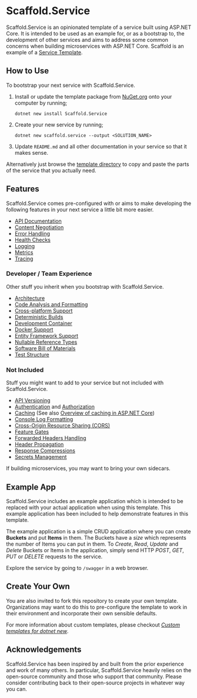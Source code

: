 # Scaffold.Service

Scaffold.Service is an opinionated template of a service built using ASP.NET Core. It is intended to be used as an example for, or as a bootstrap to, the development of other services and aims to address some common concerns when building microservices with ASP.NET Core. Scaffold is an example of a [Service Template](https://www.thoughtworks.com/radar/techniques/tailored-service-templates).

## How to Use

To bootstrap your next service with Scaffold.Service.

1. Install or update the template package from [NuGet.org](https://www.nuget.org/packages/Scaffold.Service) onto your computer by running;

   ```
   dotnet new install Scaffold.Service
   ```

2. Create your new service by running;

   ```
   dotnet new scaffold.service --output <SOLUTION_NAME>
   ```

3. Update `README.md` and all other documentation in your service so that it makes sense.

Alternatively just browse the [template directory](Scaffold) to copy and paste the parts of the service that you actually need.

## Features

Scaffold.Service comes pre-configured with or aims to make developing the following features in your next service a little bit more easier.

- [API Documentation](./Scaffold/Docs/ApiDocumentation.md)
- [Content Negotiation](./Scaffold/Docs/ContentNegotiation.md)
- [Error Handling](./Scaffold/Docs/ErrorHandling.md)
- [Health Checks](./Scaffold/Docs/HealthChecks.md)
- [Logging](./Scaffold/Docs/Logging.md)
- [Metrics](./Scaffold/Docs/Metrics.md)
- [Tracing](./Scaffold/Docs/Tracing.md)

### Developer / Team Experience

Other stuff you inherit when you bootstrap with Scaffold.Service.

- [Architecture](./Scaffold/Docs/Architecture.md)
- [Code Analysis and Formatting](./Scaffold/Docs/CodeAnalysisAndFormatting.md)
- [Cross-platform Support](./Scaffold/Docs/CrossPlatformSupport.md)
- [Deterministic Builds](./Scaffold/Docs/DeterministicBuilds.md)
- [Development Container](./Scaffold/Docs/DevelopmentContainer.md)
- [Docker Support](./Scaffold/Docs/Docker.md)
- [Entity Framework Support](./Scaffold/Docs/EntityFramework.md)
- [Nullable Reference Types](./Scaffold/Docs/NullableReferenceTypes.md)
- [Software Bill of Materials](./Scaffold/Docs/SoftwareBillOfMaterials.md)
- [Test Structure](./Scaffold/Docs/TestStructure.md)

### Not Included

Stuff you might want to add to your service but not included with Scaffold.Service.

- [API Versioning](https://github.com/Microsoft/aspnet-api-versioning)
- [Authentication](https://learn.microsoft.com/aspnet/core/security/authentication) and [Authorization](https://learn.microsoft.com/aspnet/core/security/authorization)
- [Caching](https://learn.microsoft.com/dotnet/core/extensions/caching) (See also [Overview of caching in ASP.NET Core](https://learn.microsoft.com/aspnet/core/performance/caching/overview))
- [Console Log Formatting](https://learn.microsoft.com/dotnet/core/extensions/console-log-formatter)
- [Cross-Origin Resource Sharing (CORS)](https://learn.microsoft.com/aspnet/core/security/cors)
- [Feature Gates](https://github.com/hannahchan/FeatureGates.Net)
- [Forwarded Headers Handling](https://learn.microsoft.com/aspnet/core/host-and-deploy/proxy-load-balancer)
- [Header Propagation](https://learn.microsoft.com/aspnet/core/fundamentals/http-requests#header-propagation-middleware)
- [Response Compressions](https://learn.microsoft.com/aspnet/core/performance/response-compression)
- [Secrets Management](https://learn.microsoft.com/aspnet/core/security/app-secrets)

If building microservices, you may want to bring your own sidecars.

## Example App

Scaffold.Service includes an example application which is intended to be replaced with your actual application when using this template. This example application has been included to help demonstrate features in this template.

The example application is a simple CRUD application where you can create **Buckets** and put **Items** in them. The Buckets have a _size_ which represents the number of Items you can put in them. To _Create_, _Read_, _Update_ and _Delete_ Buckets or Items in the application, simply send HTTP _POST_, _GET_, _PUT_ or _DELETE_ requests to the service.

Explore the service by going to `/swagger` in a web browser.

## Create Your Own

You are also invited to fork this repository to create your own template. Organizations may want to do this to pre-configure the template to work in their environment and incorporate their own sensible defaults.

For more information about custom templates, please checkout [_Custom templates for dotnet new_](https://learn.microsoft.com/dotnet/core/tools/custom-templates).

## Acknowledgements

Scaffold.Service has been inspired by and built from the prior experience and work of many others. In particular, Scaffold.Service heavily relies on the open-source community and those who support that community. Please consider contributing back to their open-source projects in whatever way you can.
